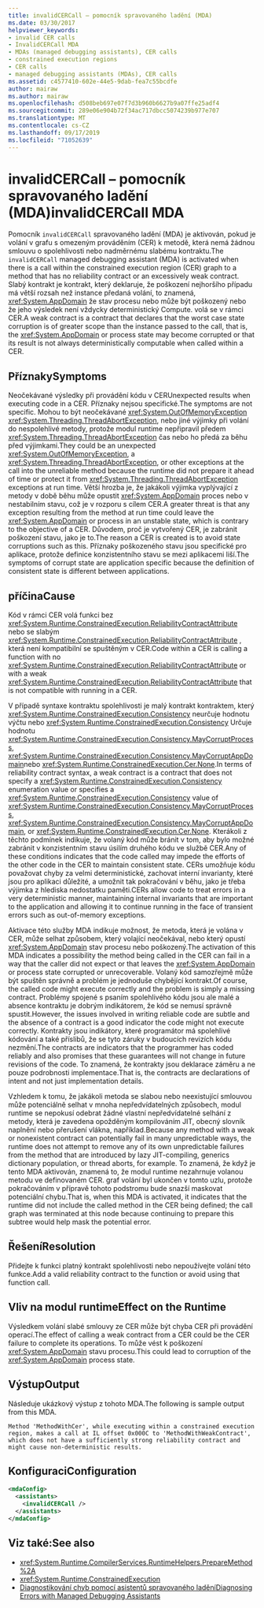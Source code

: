 ```yaml
---
title: invalidCERCall – pomocník spravovaného ladění (MDA)
ms.date: 03/30/2017
helpviewer_keywords:
- invalid CER calls
- InvalidCERCall MDA
- MDAs (managed debugging assistants), CER calls
- constrained execution regions
- CER calls
- managed debugging assistants (MDAs), CER calls
ms.assetid: c4577410-602e-44e5-9dab-fea7c55bcdfe
author: mairaw
ms.author: mairaw
ms.openlocfilehash: d508beb697e07f7d3b960b6627b9a07ffe25adf4
ms.sourcegitcommit: 289e06e904b72f34ac717dbcc5074239b977e707
ms.translationtype: MT
ms.contentlocale: cs-CZ
ms.lasthandoff: 09/17/2019
ms.locfileid: "71052639"
---
```

# <a name="invalidcercall-mda"></a><span data-ttu-id="b981e-102">invalidCERCall – pomocník spravovaného ladění (MDA)</span><span class="sxs-lookup"><span data-stu-id="b981e-102">invalidCERCall MDA</span></span>
<span data-ttu-id="b981e-103">Pomocník `invalidCERCall` spravovaného ladění (MDA) je aktivován, pokud je volání v grafu s omezeným prováděním (CER) k metodě, která nemá žádnou smlouvu o spolehlivosti nebo nadměrnému slabému kontraktu.</span><span class="sxs-lookup"><span data-stu-id="b981e-103">The `invalidCERCall` managed debugging assistant (MDA) is activated when there is a call within the constrained execution region (CER) graph to a method that has no reliability contract or an excessively weak contract.</span></span> <span data-ttu-id="b981e-104">Slabý kontrakt je kontrakt, který deklaruje, že poškození nejhoršího případu má větší rozsah než instance předaná volání, to znamená, <xref:System.AppDomain> že stav procesu nebo může být poškozený nebo že jeho výsledek není vždycky deterministický Compute. volá se v rámci CER.</span><span class="sxs-lookup"><span data-stu-id="b981e-104">A weak contract is a contract that declares that the worst case state corruption is of greater scope than the instance passed to the call, that is, the <xref:System.AppDomain> or process state may become corrupted or that its result is not always deterministically computable when called within a CER.</span></span>  
  
## <a name="symptoms"></a><span data-ttu-id="b981e-105">Příznaky</span><span class="sxs-lookup"><span data-stu-id="b981e-105">Symptoms</span></span>  
 <span data-ttu-id="b981e-106">Neočekávané výsledky při provádění kódu v CER</span><span class="sxs-lookup"><span data-stu-id="b981e-106">Unexpected results when executing code in a CER.</span></span> <span data-ttu-id="b981e-107">Příznaky nejsou specifické.</span><span class="sxs-lookup"><span data-stu-id="b981e-107">The symptoms are not specific.</span></span> <span data-ttu-id="b981e-108">Mohou to být neočekávané <xref:System.OutOfMemoryException> <xref:System.Threading.ThreadAbortException>, nebo jiné výjimky při volání do nespolehlivé metody, protože modul runtime nepřipravil předem <xref:System.Threading.ThreadAbortException> čas nebo ho předá za běhu před výjimkami.</span><span class="sxs-lookup"><span data-stu-id="b981e-108">They could be an unexpected <xref:System.OutOfMemoryException>, a <xref:System.Threading.ThreadAbortException>, or other exceptions at the call into the unreliable method because the runtime did not prepare it ahead of time or protect it from <xref:System.Threading.ThreadAbortException> exceptions at run time.</span></span> <span data-ttu-id="b981e-109">Větší hrozba je, že jakákoli výjimka vyplývající z metody v době běhu může opustit <xref:System.AppDomain> proces nebo v nestabilním stavu, což je v rozporu s cílem CER.</span><span class="sxs-lookup"><span data-stu-id="b981e-109">A greater threat is that any exception resulting from the method at run time could leave the <xref:System.AppDomain> or process in an unstable state, which is contrary to the objective of a CER.</span></span> <span data-ttu-id="b981e-110">Důvodem, proč je vytvořený CER, je zabránit poškození stavu, jako je to.</span><span class="sxs-lookup"><span data-stu-id="b981e-110">The reason a CER is created is to avoid state corruptions such as this.</span></span> <span data-ttu-id="b981e-111">Příznaky poškozeného stavu jsou specifické pro aplikace, protože definice konzistentního stavu se mezi aplikacemi liší.</span><span class="sxs-lookup"><span data-stu-id="b981e-111">The symptoms of corrupt state are application specific because the definition of consistent state is different between applications.</span></span>  
  
## <a name="cause"></a><span data-ttu-id="b981e-112">příčina</span><span class="sxs-lookup"><span data-stu-id="b981e-112">Cause</span></span>  
 <span data-ttu-id="b981e-113">Kód v rámci CER volá funkci bez <xref:System.Runtime.ConstrainedExecution.ReliabilityContractAttribute> nebo se slabým <xref:System.Runtime.ConstrainedExecution.ReliabilityContractAttribute> , která není kompatibilní se spuštěným v CER.</span><span class="sxs-lookup"><span data-stu-id="b981e-113">Code within a CER is calling a function with no <xref:System.Runtime.ConstrainedExecution.ReliabilityContractAttribute> or with a weak <xref:System.Runtime.ConstrainedExecution.ReliabilityContractAttribute> that is not compatible with running in a CER.</span></span>  
  
 <span data-ttu-id="b981e-114">V případě syntaxe kontraktu spolehlivosti je malý kontrakt kontraktem, který <xref:System.Runtime.ConstrainedExecution.Consistency> neurčuje hodnotu výčtu nebo <xref:System.Runtime.ConstrainedExecution.Consistency> Určuje hodnotu <xref:System.Runtime.ConstrainedExecution.Consistency.MayCorruptProcess>, <xref:System.Runtime.ConstrainedExecution.Consistency.MayCorruptAppDomain>nebo <xref:System.Runtime.ConstrainedExecution.Cer.None>.</span><span class="sxs-lookup"><span data-stu-id="b981e-114">In terms of reliability contract syntax, a weak contract is a contract that does not specify a <xref:System.Runtime.ConstrainedExecution.Consistency> enumeration value or specifies a <xref:System.Runtime.ConstrainedExecution.Consistency> value of <xref:System.Runtime.ConstrainedExecution.Consistency.MayCorruptProcess>, <xref:System.Runtime.ConstrainedExecution.Consistency.MayCorruptAppDomain>, or <xref:System.Runtime.ConstrainedExecution.Cer.None>.</span></span> <span data-ttu-id="b981e-115">Kterákoli z těchto podmínek indikuje, že volaný kód může bránit v tom, aby bylo možné zabránit v konzistentním stavu úsilím druhého kódu ve službě CER.</span><span class="sxs-lookup"><span data-stu-id="b981e-115">Any of these conditions indicates that the code called may impede the efforts of the other code in the CER to maintain consistent state.</span></span>  <span data-ttu-id="b981e-116">CERs umožňuje kódu považovat chyby za velmi deterministické, zachovat interní invarianty, které jsou pro aplikaci důležité, a umožnit tak pokračování v běhu, jako je třeba výjimka z hlediska nedostatku paměti.</span><span class="sxs-lookup"><span data-stu-id="b981e-116">CERs allow code to treat errors in a very deterministic manner, maintaining internal invariants that are important to the application and allowing it to continue running in the face of transient errors such as out-of-memory exceptions.</span></span>  
  
 <span data-ttu-id="b981e-117">Aktivace této služby MDA indikuje možnost, že metoda, která je volána v CER, může selhat způsobem, který volající neočekával, nebo který opustí <xref:System.AppDomain> stav procesu nebo poškozený.</span><span class="sxs-lookup"><span data-stu-id="b981e-117">The activation of this MDA indicates a possibility the method being called in the CER can fail in a way that the caller did not expect or that leaves the <xref:System.AppDomain> or process state corrupted or unrecoverable.</span></span> <span data-ttu-id="b981e-118">Volaný kód samozřejmě může být spuštěn správně a problém je jednoduše chybějící kontrakt.</span><span class="sxs-lookup"><span data-stu-id="b981e-118">Of course, the called code might execute correctly and the problem is simply a missing contract.</span></span> <span data-ttu-id="b981e-119">Problémy spojené s psaním spolehlivého kódu jsou ale malé a absence kontraktu je dobrým indikátorem, že kód se nemusí správně spustit.</span><span class="sxs-lookup"><span data-stu-id="b981e-119">However, the issues involved in writing reliable code are subtle and the absence of a contract is a good indicator the code might not execute correctly.</span></span> <span data-ttu-id="b981e-120">Kontrakty jsou indikátory, které programátor má spolehlivé kódování a také příslibů, že se tyto záruky v budoucích revizích kódu nezmění.</span><span class="sxs-lookup"><span data-stu-id="b981e-120">The contracts are indicators that the programmer has coded reliably and also promises that these guarantees will not change in future revisions of the code.</span></span>  <span data-ttu-id="b981e-121">To znamená, že kontrakty jsou deklarace záměru a ne pouze podrobnosti implementace.</span><span class="sxs-lookup"><span data-stu-id="b981e-121">That is, the contracts are declarations of intent and not just implementation details.</span></span>  
  
 <span data-ttu-id="b981e-122">Vzhledem k tomu, že jakákoli metoda se slabou nebo neexistující smlouvou může potenciálně selhat v mnoha nepředvídatelných způsobech, modul runtime se nepokusí odebrat žádné vlastní nepředvídatelné selhání z metody, která je zavedena opožděným kompilováním JIT, obecný slovník naplnění nebo přerušení vlákna, například.</span><span class="sxs-lookup"><span data-stu-id="b981e-122">Because any method with a weak or nonexistent contract can potentially fail in many unpredictable ways, the runtime does not attempt to remove any of its own unpredictable failures from the method  that are introduced by lazy JIT-compiling, generics dictionary population, or thread aborts, for example.</span></span> <span data-ttu-id="b981e-123">To znamená, že když je tento MDA aktivován, znamená to, že modul runtime nezahrnuje volanou metodu ve definovaném CER. graf volání byl ukončen v tomto uzlu, protože pokračováním v přípravě tohoto podstromu bude snazší maskovat potenciální chybu.</span><span class="sxs-lookup"><span data-stu-id="b981e-123">That is, when this MDA is activated, it indicates that the runtime did not include the called method in the CER being defined; the call graph was terminated at this node because continuing to prepare this subtree would help mask the potential error.</span></span>  
  
## <a name="resolution"></a><span data-ttu-id="b981e-124">Řešení</span><span class="sxs-lookup"><span data-stu-id="b981e-124">Resolution</span></span>  
 <span data-ttu-id="b981e-125">Přidejte k funkci platný kontrakt spolehlivosti nebo nepoužívejte volání této funkce.</span><span class="sxs-lookup"><span data-stu-id="b981e-125">Add a valid reliability contract to the function or avoid using that function call.</span></span>  
  
## <a name="effect-on-the-runtime"></a><span data-ttu-id="b981e-126">Vliv na modul runtime</span><span class="sxs-lookup"><span data-stu-id="b981e-126">Effect on the Runtime</span></span>  
 <span data-ttu-id="b981e-127">Výsledkem volání slabé smlouvy ze CER může být chyba CER při provádění operací.</span><span class="sxs-lookup"><span data-stu-id="b981e-127">The effect of calling a weak contract from a CER could be the CER failure to complete its operations.</span></span> <span data-ttu-id="b981e-128">To může vést k poškození <xref:System.AppDomain> stavu procesu.</span><span class="sxs-lookup"><span data-stu-id="b981e-128">This could lead to corruption of the <xref:System.AppDomain> process state.</span></span>  
  
## <a name="output"></a><span data-ttu-id="b981e-129">Výstup</span><span class="sxs-lookup"><span data-stu-id="b981e-129">Output</span></span>  
 <span data-ttu-id="b981e-130">Následuje ukázkový výstup z tohoto MDA.</span><span class="sxs-lookup"><span data-stu-id="b981e-130">The following is sample output from this MDA.</span></span>  
  
 `Method 'MethodWithCer', while executing within a constrained execution region, makes a call at IL offset 0x000C to 'MethodWithWeakContract', which does not have a sufficiently strong reliability contract and might cause non-deterministic results.`  
  
## <a name="configuration"></a><span data-ttu-id="b981e-131">Konfiguraci</span><span class="sxs-lookup"><span data-stu-id="b981e-131">Configuration</span></span>  
  
```xml  
<mdaConfig>  
  <assistants>  
    <invalidCERCall />  
  </assistants>  
</mdaConfig>  
```  
  
## <a name="see-also"></a><span data-ttu-id="b981e-132">Viz také:</span><span class="sxs-lookup"><span data-stu-id="b981e-132">See also</span></span>

- <xref:System.Runtime.CompilerServices.RuntimeHelpers.PrepareMethod%2A>
- <xref:System.Runtime.ConstrainedExecution>
- [<span data-ttu-id="b981e-133">Diagnostikování chyb pomocí asistentů spravovaného ladění</span><span class="sxs-lookup"><span data-stu-id="b981e-133">Diagnosing Errors with Managed Debugging Assistants</span></span>](diagnosing-errors-with-managed-debugging-assistants.md)

